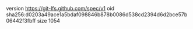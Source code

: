 version https://git-lfs.github.com/spec/v1
oid sha256:d0203a49ace1a5bdaf098846b878b0086d538cd2394d6d2bce57b06442f3fbff
size 1054
